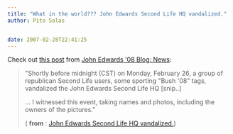 ```yaml
---
title: "What in the world??? John Edwards Second Life HQ vandalized."
author: Pito Salas


date: 2007-02-28T22:41:25
---
```




Check out [this
post](<http://blog.johnedwards.com/story/2007/2/27/21847/2507>) from [John
Edwards '08 Blog: News](<http://blog.johnedwards.com/section/news>):

> "Shortly before midnight (CST) on Monday, February 26, a group of republican
> Second Life users, some sporting "Bush '08" tags, vandalized the John
> Edwards Second Life HQ [snip..]
>
> … I witnessed this event, taking names and photos, including the owners of
> the pictures."
>
> ( **from** : [John Edwards Second Life HQ
> vandalized.](<http://blog.johnedwards.com/story/2007/2/27/21847/2507>))


